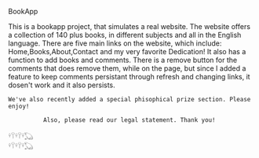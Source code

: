 BookApp

This is a bookapp project, that simulates a real website. The website offers a collection of 140 plus books, in different subjects and all in the English language. There are five main links on the website, which include: Home,Books,About,Contact and my very favorite Dedication! It also has a function to add books and comments. There is a remove button for the comments that does remove them, while on the page, but since I added a feature to keep comments persistant through refresh and changing links, it dosen't work and it also persists.

    We've also recently added a special phisophical prize section. Please enjoy!

              Also, please read our legal statement. Thank you!

    𓍊𓋼𓍊𓋼𓍊𓆏                                                             𓍊𓋼𓍊𓋼𓍊𓆏     


